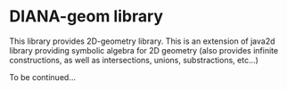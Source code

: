 # DIANA-geom library

This library provides 2D-geometry library.
This is an extension of java2d library providing symbolic algebra for 2D geometry (also provides infinite constructions, as well as intersections, unions, substractions, etc...)

To be continued...
  
  
  
